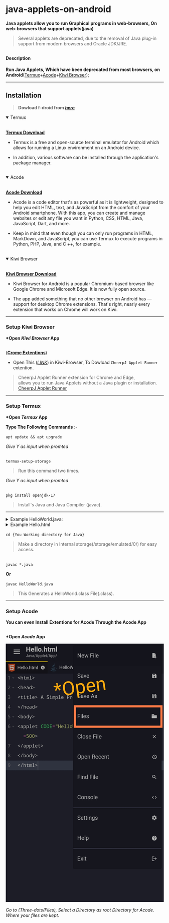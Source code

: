 # java-applets-on-android
__Java applets allow you to run Graphical programs in web-browsers, 
On web-browsers that support applets(java)__ 

> Several applets are deprecated, due to the removal of Java plug-in support
> from modern browsers and Oracle JDK/JRE.
##
#### Description
__Run Java Applets, Which have been deprecated from most browsers, on Android__([Termux](https://termux.dev/en/)+[Acode](https://acode.foxdebug.com/)+[Kiwi Browser](https://kiwibrowser.com/)); 

***
## Installation
> __Dowload f-droid from [*here*](https://f-droid.org/F-Droid.apk)__
>
<details open>
<summary>Termux</summary></br>

 [__Termux Download__](https://f-droid.org/repo/com.termux_118.apk)
- Termux is a free and open-source terminal emulator 
for Android which allows for running a Linux 
environment on an Android device.

- In addition, various software can be installed 
through the application's package manager.
</details>

##
<details open>
<summary>Acode</summary></br>

 [__Acode Download__](https://f-droid.org/repo/com.foxdebug.acode_272.apk)
- Acode is a code editor that's as powerful as 
it is lightweight, designed to help you edit HTML, text, and JavaScript 
from the comfort of your Android smartphone. 
With this app, you can create and manage websites 
or edit any file you want in Python, CSS, HTML, Java, JavaScript, Dart, and more.

- Keep in mind that even though you can only run 
programs in HTML, MarkDown, and JavaScript, 
you can use Termux to execute programs in 
Python, PHP, Java, and C ++, for example.
</details>

##
<details open>
<summary>Kiwi Browser</summary></br>

 [__Kiwi Browser Download__](https://play.google.com/store/apps/details?id=com.kiwibrowser.browser)
- Kiwi Browser for Android is a popular Chromium-based 
browser like Google Chrome and Microsoft Edge.
 It is now fully open source.

- The app added something that no other 
browser on Android has — support for desktop 
Chrome extensions. That's right, nearly 
every extension that works on Chrome will 
work on Kiwi.
</details>

***
### Setup Kiwi Browser

__*Open *Kiwi Browser* App__
##
([__Crome Extentions__](https://chrome.google.com/webstore/category/extensions))

- Open This ([*LINK*](https://chrome.google.com/webstore/detail/cheerpj-applet-runner/bbmolahhldcbngedljfadjlognfaaein/related)) in Kiwi-Browser,
To Dowload `CheerpJ Applet Runner` extention.
> CheerpJ Applet Runner extension for Chrome and Edge, \
allows you to run Java Applets without a Java 
plugin or installation. \
[CheerpJ Applet Runner](https://chrome-stats.com/d/bbmolahhldcbngedljfadjlognfaaein/download)
***
### Setup Termux

__*Open *Termux* App__

__Type The Following Commands__ :-

`apt update && apt upgrade`

_Give Y as input when promted_
##
`termux-setup-storage`
> Run this command two times.

_Give Y as input when promted_
##
`pkg install openjdk-17`
> Install's Java and Java Compiler (javac).

***
<details>
<summary>Example HelloWorld.java:</summary></br>
 
``` java
 import java.applet.*;
 import java.awt.Graphics;

 public class HelloWorld extends Applet{
   public void paint(Graphics g){
     g.drawString("Hello, World !", 50, 50);
   }
 }   
```

</details>

<details>
<summary>Example Hello.html</summary></br>{

``` html
<html>
<head>
<title> A Simple Program </title>
</head>
<body>

<applet CODE="HelloWorld.class" WIDTH=500 HEIGHT=500>
</applet>
</body> 
</html>
```
}
</details>

`cd {You Working directory for Java}`
> Make a directory in Internal storage(/storage/emulated/0/) for easy access.
##
`javac *.java`

**Or**

`javac HelloWorld.java`
> This Generates a HelloWorld.class File(.class).

***

### Setup Acode
**You can even Install Extentions for Acode Through the Acode App**
##
__*Open *Acode* App__

![Acode](assests/com.foxdebug.acode.jpg)

_Go to (Three-dots/Files), Select a Directory as root Directory for Acode.
Where your files are kept_.

